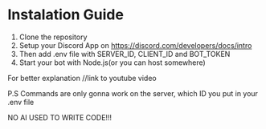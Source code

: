 # Instalation Guide

1. Clone the repository
2. Setup your Discord App on https://discord.com/developers/docs/intro
3. Then add .env file with SERVER_ID, CLIENT_ID and BOT_TOKEN
4. Start your bot with Node.js(or you can host somewhere)


For better explanation
//link to youtube video





P.S Commands are only gonna work on the server, which ID you put in your .env file





NO AI USED TO WRITE CODE!!!
